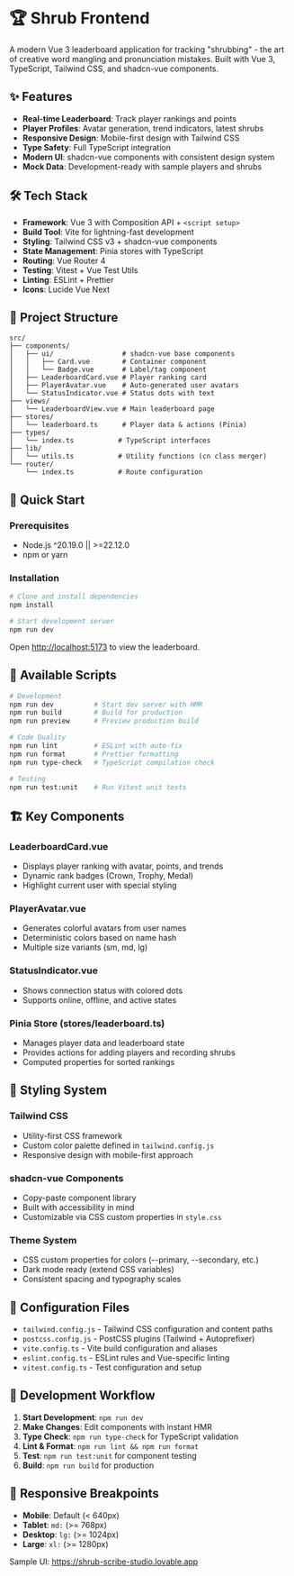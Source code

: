 # 🏆 Shrub Frontend

A modern Vue 3 leaderboard application for tracking "shrubbing" - the art of creative word mangling and pronunciation mistakes. Built with Vue 3, TypeScript, Tailwind CSS, and shadcn-vue components.

## ✨ Features

- **Real-time Leaderboard**: Track player rankings and points
- **Player Profiles**: Avatar generation, trend indicators, latest shrubs
- **Responsive Design**: Mobile-first design with Tailwind CSS
- **Type Safety**: Full TypeScript integration
- **Modern UI**: shadcn-vue components with consistent design system
- **Mock Data**: Development-ready with sample players and shrubs

## 🛠️ Tech Stack

- **Framework**: Vue 3 with Composition API + `<script setup>`
- **Build Tool**: Vite for lightning-fast development
- **Styling**: Tailwind CSS v3 + shadcn-vue components
- **State Management**: Pinia stores with TypeScript
- **Routing**: Vue Router 4
- **Testing**: Vitest + Vue Test Utils
- **Linting**: ESLint + Prettier
- **Icons**: Lucide Vue Next

## 📁 Project Structure

```
src/
├── components/
│   ├── ui/                 # shadcn-vue base components
│   │   ├── Card.vue        # Container component
│   │   └── Badge.vue       # Label/tag component
│   ├── LeaderboardCard.vue # Player ranking card
│   ├── PlayerAvatar.vue    # Auto-generated user avatars
│   └── StatusIndicator.vue # Status dots with text
├── views/
│   └── LeaderboardView.vue # Main leaderboard page
├── stores/
│   └── leaderboard.ts      # Player data & actions (Pinia)
├── types/
│   └── index.ts           # TypeScript interfaces
├── lib/
│   └── utils.ts           # Utility functions (cn class merger)
└── router/
    └── index.ts           # Route configuration
```

## 🚀 Quick Start

### Prerequisites

- Node.js ^20.19.0 || >=22.12.0
- npm or yarn

### Installation

```bash
# Clone and install dependencies
npm install

# Start development server
npm run dev
```

Open [http://localhost:5173](http://localhost:5173) to view the leaderboard.

## 📝 Available Scripts

```bash
# Development
npm run dev          # Start dev server with HMR
npm run build        # Build for production
npm run preview      # Preview production build

# Code Quality
npm run lint         # ESLint with auto-fix
npm run format       # Prettier formatting
npm run type-check   # TypeScript compilation check

# Testing
npm run test:unit    # Run Vitest unit tests
```

## 🏗️ Key Components

### **LeaderboardCard.vue**

- Displays player ranking with avatar, points, and trends
- Dynamic rank badges (Crown, Trophy, Medal)
- Highlight current user with special styling

### **PlayerAvatar.vue**

- Generates colorful avatars from user names
- Deterministic colors based on name hash
- Multiple size variants (sm, md, lg)

### **StatusIndicator.vue**

- Shows connection status with colored dots
- Supports online, offline, and active states

### **Pinia Store (stores/leaderboard.ts)**

- Manages player data and leaderboard state
- Provides actions for adding players and recording shrubs
- Computed properties for sorted rankings

## 🎨 Styling System

### **Tailwind CSS**

- Utility-first CSS framework
- Custom color palette defined in `tailwind.config.js`
- Responsive design with mobile-first approach

### **shadcn-vue Components**

- Copy-paste component library
- Built with accessibility in mind
- Customizable via CSS custom properties in `style.css`

### **Theme System**

- CSS custom properties for colors (--primary, --secondary, etc.)
- Dark mode ready (extend CSS variables)
- Consistent spacing and typography scales

## 🔧 Configuration Files

- `tailwind.config.js` - Tailwind CSS configuration and content paths
- `postcss.config.js` - PostCSS plugins (Tailwind + Autoprefixer)
- `vite.config.ts` - Vite build configuration and aliases
- `eslint.config.ts` - ESLint rules and Vue-specific linting
- `vitest.config.ts` - Test configuration and setup

## 🚀 Development Workflow

1. **Start Development**: `npm run dev`
2. **Make Changes**: Edit components with instant HMR
3. **Type Check**: `npm run type-check` for TypeScript validation
4. **Lint & Format**: `npm run lint && npm run format`
5. **Test**: `npm run test:unit` for component testing
6. **Build**: `npm run build` for production

## 📱 Responsive Breakpoints

- **Mobile**: Default (< 640px)
- **Tablet**: `md:` (>= 768px)
- **Desktop**: `lg:` (>= 1024px)
- **Large**: `xl:` (>= 1280px)

Sample UI: https://shrub-scribe-studio.lovable.app
